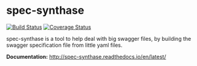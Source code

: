 # spec-synthase
[![Build Status](https://travis-ci.org/MicroarrayTecnologia/spec-synthase.svg?branch=master)](https://travis-ci.org/MicroarrayTecnologia/spec-synthase)
[![Coverage Status](https://coveralls.io/repos/github/MicroarrayTecnologia/spec-synthase/badge.svg)](https://coveralls.io/github/MicroarrayTecnologia/spec-synthase)

spec-synthase is a tool to help deal with big swagger files, by building the swagger specification file from little yaml files.

**Documentation:**
    http://spec-synthase.readthedocs.io/en/latest/